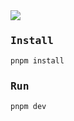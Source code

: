 <samp>

<Img src="https://img.shields.io/badge/Node-18-%23fff?style=flat-square&labelColor=7d09f1">

### Install

```bash
pnpm install
```

### Run

```bash
pnpm dev
```

</samp>
